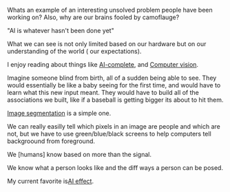 Whats an example of an interesting unsolved problem people have been working on?
Also, why are our brains fooled by camoflauge?

"AI is whatever hasn't been done yet"

What we can see is not only limited based on our hardware but on our understanding of the world ( our expectations).

I enjoy reading about things like [AI-complete](http://en.wikipedia.org/wiki/AI-complete), and [Computer vision](http://en.wikipedia.org/wiki/Computer_vision).

Imagine someone blind from birth, all of a sudden being able to see. They would essentially be like a baby seeing for the first time, and would have to learn what this new input meant.  They would have to build all of the associations we built, like if a baseball is getting bigger its about to hit them.


[Image segmentation](http://en.wikipedia.org/wiki/Image_segmentation) is a simple one.

We can really easilly tell which pixels in an image are people and which are not, but we have to use green/blue/black screens to help computers tell backgroound from foreground.

We [humans] know based on more than the signal.

We know what a person looks like and the diff ways a person can be posed.

My current favorite is[AI effect](http://en.wikipedia.org/wiki/AI_effect).